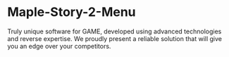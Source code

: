 # Maple-Story-2-Menu
Truly unique software for GAME, developed using advanced technologies and reverse expertise. We proudly present a reliable solution that will give you an edge over your competitors.
